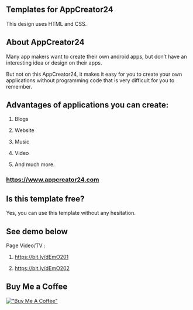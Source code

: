 ## Templates for AppCreator24

This design uses HTML and CSS.

## About AppCreator24

Many app makers want to create their own android apps, but don’t have an interesting idea or design on their apps. 

But not on this AppCreator24, it makes it easy for you to create your own applications without programming code that is very difficult for you to remember. 

## Advantages of applications you can create: 

1. Blogs 

2. Website 

3. Music 

4. Video 

5. And much more.

### https://www.appcreator24.com

## Is this template free?

Yes, you can use this template without any hesitation.

## See demo below

Page Video/TV : 

1. https://bit.ly/dEmO201

2. https://bit.ly/dEmO202

## Buy Me a Coffee

[!["Buy Me A Coffee"](https://www.buymeacoffee.com/assets/img/custom_images/orange_img.png)](https://www.buymeacoffee.com/zaidzer9k)
